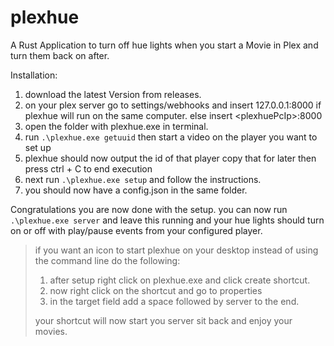 # plexhue
A Rust Application to turn off hue lights when you start a Movie in Plex and turn them back on after.


Installation:
1. download the latest Version from releases.
2. on your plex server go to settings/webhooks and insert 127.0.0.1:8000 if plexhue will run on the same computer. else insert \<plexhuePcIp\>:8000
3. open the folder with plexhue.exe in terminal.
4. run <code>.\\plexhue.exe getuuid</code> then start a video on the player you want to set up
5. plexhue should now output the id of that player copy that for later then press ctrl + C  to end execution
6. next run <code>.\\plexhue.exe setup</code> and follow the instructions.
7. you should now have a config.json in the same folder.

Congratulations you are now done with the setup.
you can now run <code>.\\plexhue.exe server</code> and leave this running and your hue lights should turn on or off with play/pause events from your configured player.


> if you want an icon to start plexhue on your desktop instead of using the command line do the following:
> 1. after setup right click on plexhue.exe and click create shortcut.
> 2. now right click on the shortcut and go to properties
> 3. in the target field add a space followed by server to the end.
> 
> your shortcut will now start you server sit back and enjoy your movies.
